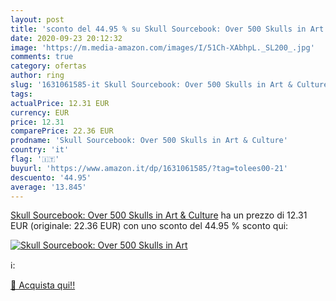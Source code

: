```yaml
---
layout: post
title: 'sconto del 44.95 % su Skull Sourcebook: Over 500 Skulls in Art  '
date: 2020-09-23 20:12:32
image: 'https://m.media-amazon.com/images/I/51Ch-XAbhpL._SL200_.jpg'
comments: true
category: ofertas
author: ring
slug: '1631061585-it Skull Sourcebook: Over 500 Skulls in Art & Culture'
tags: 
actualPrice: 12.31 EUR
currency: EUR
price: 12.31
comparePrice: 22.36 EUR
prodname: 'Skull Sourcebook: Over 500 Skulls in Art & Culture'
country: 'it'
flag: '🇮🇹'
buyurl: 'https://www.amazon.it/dp/1631061585/?tag=tolees00-21'
descuento: '44.95'
average: '13.845'
---
```


[Skull Sourcebook: Over 500 Skulls in Art & Culture](https://www.amazon.it/dp/1631061585/?tag=tolees00-21) ha un prezzo di 12.31 EUR (originale: 22.36 EUR) con uno sconto del 44.95 % sconto qui:

[![Skull Sourcebook: Over 500 Skulls in Art](https://m.media-amazon.com/images/I/51Ch-XAbhpL._SL200_.jpg)](https://www.amazon.it/dp/1631061585/?tag=tolees00-21)

ℹ️:


[🛒 Acquista qui!!](https://www.amazon.it/dp/1631061585/?tag=tolees00-21)
